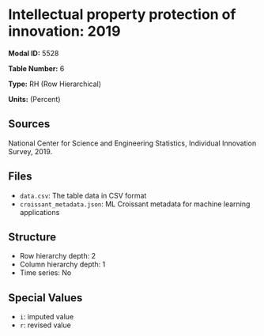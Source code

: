 # Intellectual property protection of innovation: 2019

**Modal ID:** 5528

**Table Number:** 6

**Type:** RH (Row Hierarchical)

**Units:** (Percent)

## Sources

National Center for Science and Engineering Statistics, Individual Innovation Survey, 2019.

## Files

- `data.csv`: The table data in CSV format
- `croissant_metadata.json`: ML Croissant metadata for machine learning applications

## Structure

- Row hierarchy depth: 2
- Column hierarchy depth: 1
- Time series: No

## Special Values

- `i`: imputed value
- `r`: revised value
